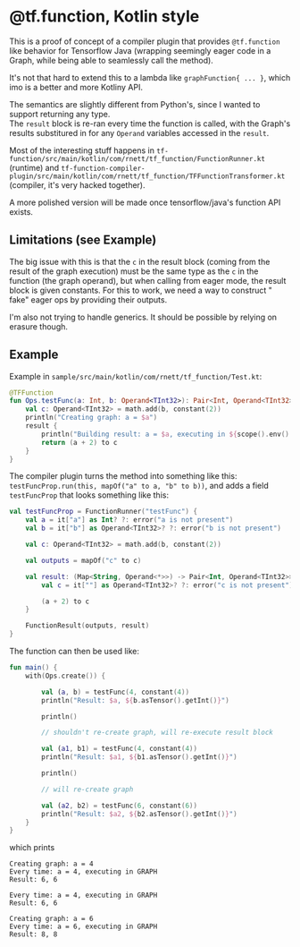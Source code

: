 # @tf.function, Kotlin style

This is a proof of concept of a compiler plugin that provides `@tf.function` like behavior for Tensorflow Java
(wrapping seemingly eager code in a Graph, while being able to seamlessly call the method).

It's not that hard to extend this to a lambda like `graphFunction{ ... }`, which imo is a better and more Kotliny API.

The semantics are slightly different from Python's, since I wanted to support returning any type.  
The `result` block is re-ran every time the function is called, with the Graph's results substitured in for any `Operand` variables accessed in
the `result`.

Most of the interesting stuff happens in `tf-function/src/main/kotlin/com/rnett/tf_function/FunctionRunner.kt` (runtime) and
`tf-function-compiler-plugin/src/main/kotlin/com/rnett/tf_function/TFFunctionTransformer.kt` (compiler, it's very hacked together).

A more polished version will be made once tensorflow/java's function API exists.

## Limitations (see Example)

The big issue with this is that the `c` in the result block (coming from the result of the graph execution) must be the same type as the `c` in the
function (the graph operand), but when calling from eager mode, the result block is given constants. For this to work, we need a way to construct "
fake" eager ops by providing their outputs.

I'm also not trying to handle generics. It should be possible by relying on erasure though.

## Example

Example in `sample/src/main/kotlin/com/rnett/tf_function/Test.kt`:

```kotlin
@TFFunction
fun Ops.testFunc(a: Int, b: Operand<TInt32>): Pair<Int, Operand<TInt32>> {
    val c: Operand<TInt32> = math.add(b, constant(2))
    println("Creating graph: a = $a")
    result {
        println("Building result: a = $a, executing in ${scope().env().environmentType()}")
        return (a + 2) to c
    }
}
```

The compiler plugin turns the method into something like this: `testFuncProp.run(this, mapOf("a" to a, "b" to b))`, and adds a field `testFuncProp`
that looks something like this:

```kotlin
val testFuncProp = FunctionRunner("testFunc") {
    val a = it["a"] as Int? ?: error("a is not present")
    val b = it["b"] as Operand<TInt32>? ?: error("b is not present")

    val c: Operand<TInt32> = math.add(b, constant(2))

    val outputs = mapOf("c" to c)

    val result: (Map<String, Operand<*>>) -> Pair<Int, Operand<TInt32>> = {
        val c = it[""] as Operand<TInt32>? ?: error("c is not present")

        (a + 2) to c
    }

    FunctionResult(outputs, result)
}
```

The function can then be used like:

```kotlin
fun main() {
    with(Ops.create()) {

        val (a, b) = testFunc(4, constant(4))
        println("Result: $a, ${b.asTensor().getInt()}")

        println()

        // shouldn't re-create graph, will re-execute result block

        val (a1, b1) = testFunc(4, constant(4))
        println("Result: $a1, ${b1.asTensor().getInt()}")

        println()

        // will re-create graph

        val (a2, b2) = testFunc(6, constant(6))
        println("Result: $a2, ${b2.asTensor().getInt()}")
    }
}
```

which prints

```
Creating graph: a = 4
Every time: a = 4, executing in GRAPH
Result: 6, 6

Every time: a = 4, executing in GRAPH
Result: 6, 6

Creating graph: a = 6
Every time: a = 6, executing in GRAPH
Result: 8, 8
```
